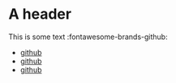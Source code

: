 # A header
This is some text :fontawesome-brands-github: 


- [github](intergral/deep)
- [github](intergral/deep-proto)
- [github](intergral/go-deep-proto)